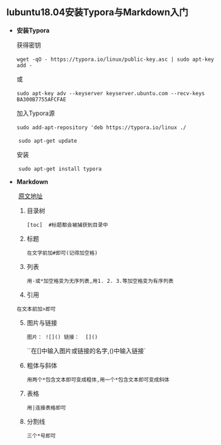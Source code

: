 ## lubuntu18.04安装Typora与Markdown入门

* **安装Typora**

  获得密钥

  ​	`wget -qO - https://typora.io/linux/public-key.asc | sudo apt-key add -`

  或

  ​	`sudo apt-key adv --keyserver keyserver.ubuntu.com --recv-keys BA300B7755AFCFAE`

  加入Typora源

  ​	`sudo add-apt-repository 'deb https://typora.io/linux ./`

  ​	`sudo apt-get update`

  安装

  ​	`sudo apt-get install typora`

* **Markdown**

  ​	[原文地址](https://www.jianshu.com/p/1e402922ee32)

  1. 目录树

     `[toc]  #标题都会被捕获到目录中`

  2. 标题

     `在文字前加#即可(记得加空格)`

  3. 列表

     `用-或*加空格变为无序列表,用1. 2. 3.等加空格变为有序列表`

  4.  引用

     `在文本前加>即可`

  5. 图片与链接

     `图片： ![]() 链接：  []()`

     ``在[]中输入图片或链接的名字,()中输入链接`

  6. 粗体与斜体

     `用两个*包含文本即可变成粗体,用一个*包含文本即可变成斜体`

  7. 表格

     `用|连接表格即可`

  8. 分割线

     `三个*号即可`

     

     